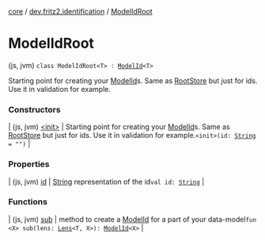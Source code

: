 [core](../../index.md) / [dev.fritz2.identification](../index.md) / [ModelIdRoot](./index.md)

# ModelIdRoot

(js, jvm) `class ModelIdRoot<T> : `[`ModelId`](../-model-id/index.md)`<T>`

Starting point for creating your [ModelId](../-model-id/index.md#dev.fritz2.identification.ModelId)s. Same as [RootStore](#) but just for ids. Use it in validation for example.

### Constructors

| (js, jvm) [&lt;init&gt;](-init-.md) | Starting point for creating your [ModelId](../-model-id/index.md#dev.fritz2.identification.ModelId)s. Same as [RootStore](#) but just for ids. Use it in validation for example.`<init>(id: `[`String`](https://kotlinlang.org/api/latest/jvm/stdlib/kotlin/-string/index.html)` = "")` |

### Properties

| (js, jvm) [id](id.md) | [String](https://kotlinlang.org/api/latest/jvm/stdlib/kotlin/-string/index.html) representation of the id`val id: `[`String`](https://kotlinlang.org/api/latest/jvm/stdlib/kotlin/-string/index.html) |

### Functions

| (js, jvm) [sub](sub.md) | method to create a [ModelId](../-model-id/index.md#dev.fritz2.identification.ModelId) for a part of your data-model`fun <X> sub(lens: `[`Lens`](../../dev.fritz2.lenses/-lens/index.md)`<T, X>): `[`ModelId`](../-model-id/index.md)`<X>` |

